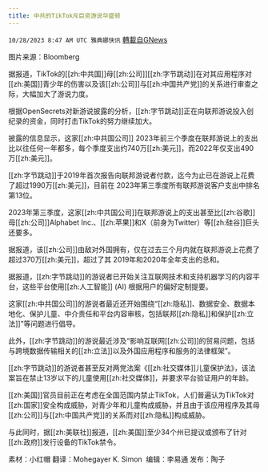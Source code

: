 ```yaml
---
title: 中共的TikTok斥巨资游说华盛顿
---
```

`10/28/2023 8:47 AM UTC 雅典娜快讯` [轉載自GNews](https://gnews.org/articles/1891642)

图片来源：Bloomberg    

据报道，TikTok的[[zh:中共国]]母[[zh:公司]][[zh:字节跳动]]在对其应用程序对[[zh:美国]]青少年的伤害以及该[[zh:公司]]与[[zh:中国共产党]]的关系进行审查之际，大幅加大了游说力度。

根据OpenSecrets对新游说披露的分析，[[zh:字节跳动]]正在向联邦游说投入创纪录的资金，同时打击TikTok的努力继续加大。

披露的信息显示，这家[[zh:中共国公司]] 2023年前三个季度在联邦游说上的支出比以往任何一年都多，每个季度支出约740万[[zh:美元]]，而2022年仅支出490万[[zh:美元]]。

[[zh:字节跳动]]于2019年首次报告向联邦游说者付款，迄今为止已在游说上花费了超过1990万[[zh:美元]]，目前在 2023年第三季度所有联邦游说客户支出中排名第13位。

2023年第三季度，这家[[zh:中共国公司]]在联邦游说上的支出甚至比[[zh:谷歌]]母[[zh:公司]]Alphabet Inc.、[[zh:苹果]]和X（前身为Twitter）等[[zh:硅谷]]巨头还要多。

据报道，该[[zh:公司]]由敌对外国拥有，仅在过去三个月内就在联邦游说上花费了超过370万[[zh:美元]]，超过了其 2019年和2020年全年支出的总和。

据报道，[[zh:字节跳动]]的游说者已开始关注互联网技术和支持机器学习的内容平台，这些平台使用[[zh:人工智能]] (AI) 根据用户的偏好定制提要。

这家[[zh:中共国公司]]的游说者最近还开始围绕“[[zh:隐私]]、数据安全、数据本地化、保护儿童、中介责任和平台内容审核，包括联邦[[zh:隐私]]和保护[[zh:立法]]”等问题进行倡导。

此外，[[zh:字节跳动]]的游说最近涉及“影响互联网[[zh:公司]]的贸易问题，包括与跨境数据传输相关的[[zh:立法]]以及外国应用程序和服务的法律框架”。

[[zh:字节跳动]]的游说者甚至反对两党法案《[[zh:社交媒体]]儿童保护法》，该法案旨在禁止13岁以下的儿童使用[[zh:社交媒体]]，并要求平台验证用户的年龄。

[[zh:美国]]官员目前正在考虑在全国范围内禁止TikTok，人们普遍认为TikTok对[[zh:国家]]安全构成威胁，对青少年和儿童构成威胁，并且由于该应用程序及其母[[zh:公司]]与[[zh:中国共产党]]的关系而对[[zh:隐私]]构成威胁。

与此同时，据[[zh:美联社]]报道，[[zh:美国]]至少34个州已提议或颁布了针对[[zh:政府]]发行设备的TikTok禁令。


素材：小红帽  翻译：Mohegayer K. Simon   编辑：李易通  发布：陶子



